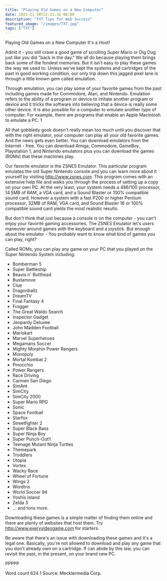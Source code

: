 ```yaml
---
title: "Playing Old Games on a New Computer"
date: 2021-11-30T22:21:32-08:00
description: "TXT Tips for Web Success"
featured_image: "/images/TXT.jpg"
tags: ["TXT"]
---
```


Playing Old Games on a New Computer
It's a Hoot!

Admit it - you still crave a good game of scrolling Super Mario or Dig Dug just like you did "back in the day." We all do because playing them brings back some of the fondest memories.  But it isn't easy to play these games the way we used to. Unless we've kept the systems and cartridges of the past in good working condition, our only trip down this jagged pixel lane is through a little known gem called emulation.

Through emulation, you can play some of your favorite games from the past including games made for Commodore, Atari, and Nintendo. Emulation refers to the ability of a program or device to imitate another program or device and it tricks the software into believing that a device is really some other device. It is also possible for a computer to emulate another type of computer. For example, there are programs that enable an Apple Macintosh to emulate a PC. 1 

All that gobbledy gook doesn't really mean too much until you discover that with the right emulator, your computer can play all your old favorite games. And the news gets even better. You can download emulators from the Internet - free. You can download Amiga, Commodore, GameBoy, Playstation 1, and Nintendo emulators plus you can download the games (ROMs) that these machines play. 

Our favorite emulator is the ZSNES Emulator. This particular program emulates the old Super Nintendo console and you can learn more about it yourself by visiting http://www.zsnes.com. This program comes with an extensive help file and walks you through the process of setting up a copy on your own PC. At the very least, your system needs a 486/100 processor, 14.5MB of RAM, a VGA card, and a Sound Blaster or 100% compatible sound card. However a system with a fast P200 or higher Pentium processor,  32MB of RAM, VGA card, and Sound Blaster 16 or 100% compatible sound card yields the most realistic results. 

But don't think that just because a console is on the computer - you can't enjoy your favorite gaming accessories. The ZSNES Emulator let's users maneuver around games with the keyboard and a joystick. But enough about the emulator - You probably want to know what kind of games you can play, right?

Called ROMs, you can play any game on your PC that you played on the Super Nintendo System including: 

* Bomberman 5
* Super Battleship
* Beavis n' Butthead
* Bustamove
* Clue
* Dragonballz
* DreamTV
* Final Fantasy 4
* Frogger
* The Great Waldo Search
* Inspector Gadget
* Jeopardy Deluxee
* John Madden Football
* Mariokart
* Marvel Superheroes
* Megamans Soccer
* Mighty Morphin Power Rangers
* Monopoly
* Mortal Kombat 2
* Pinocchio
* Power Rangers
* Race Driving
* Carmen San Diego
* SimAnt
* SimCity
* SimCity 2000
* Super Mario RPG
* Sonic
* Space Football
* Starfox
* Streetfighter 2
* Super Black Bass
* Super Ninja Boy
* Super Punch-Out!!
* Teenage Mutant Ninja Turtles
* Themepark
* Troddlers
* Utopia
* Vortex
* Wacky Race
* Wheel of Fortune
* Wings 2
* Wordtris
* World Soccer 94
* Yoshis Island
* Zelda 3
* ... and tons more.

Downloading these games is a simple matter of finding them online and there are plenty of websites that host them. Try http://www.everyvideogame.com for starters. 

Be aware that there's an issue with downloading these games and it's a legal one. Basically, you're not allowed to download and play any game that you don't already own on a cartridge. If can abide by this law, you can revisit the past, in the present, on your brand new PC.

PPPPP

Word count 624
1 Source: Mecklermedia Corp.

